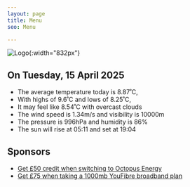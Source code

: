 ```yaml
---
layout: page
title: Menu
seo: Menu

---
```


![Logo](/images/logo.jpg){:width="832px"}

<!-- weather_marker starts -->
## On Tuesday, 15 April 2025

- The average temperature today is 8.87˚C,
- With highs of 9.6˚C and lows of 8.25˚C,
- It may feel like 8.54˚C with overcast clouds
- The wind speed is 1.34m/s and visibility is 10000m
- The pressure is 996hPa and humidity is 86%
- The sun will rise at 05:11 and set at 19:04

<!-- weather_marker ends -->

## Sponsors

- [Get £50 credit when switching to Octopus Energy](https://bit.ly/3oD1nnS)
- [Get £75 when taking a 1000mb YouFibre broadband plan](https://aklam.io/91zWhU?)



